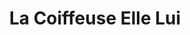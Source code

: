 ---
title: "La Coiffeuse Elle Lui"
url: /bellerive-sur-allier/la-coiffeuse-elle-lui/
shop: Friseur
---